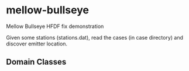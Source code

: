 # mellow-bullseye
Mellow Bullseye HFDF fix demonstration

Given some stations (stations.dat), read the cases (in case directory) and discover emitter location.

## Domain Classes
